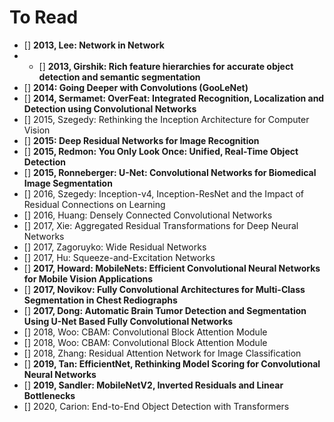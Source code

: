 # To Read

* [] **2013, Lee: Network in Network**
* * [] **2013, Girshik: Rich feature hierarchies for accurate object detection and semantic segmentation**
* [] **2014: Going Deeper with Convolutions (GooLeNet)**
* [] **2014, Sermamet: OverFeat: Integrated Recognition, Localization and Detection using Convolutional Networks**
* [] 2015, Szegedy: Rethinking the Inception Architecture for Computer Vision
* [] **2015: Deep Residual Networks for Image Recognition**
* [] **2015, Redmon: You Only Look Once: Unified, Real-Time Object Detection**
* [] **2015, Ronneberger: U-Net: Convolutional Networks for Biomedical Image Segmentation**
* [] 2016, Szegedy: Inception-v4, Inception-ResNet and the Impact of Residual Connections on Learning
* [] 2016, Huang: Densely Connected Convolutional Networks
* [] 2017, Xie: Aggregated Residual Transformations for Deep Neural Networks
* [] 2017, Zagoruyko: Wide Residual Networks
* [] 2017, Hu: Squeeze-and-Excitation Networks
* [] **2017, Howard: MobileNets: Efficient Convolutional Neural Networks for Mobile Vision Applications**
* [] **2017, Novikov: Fully Convolutional Architectures for Multi-Class Segmentation in Chest Rediographs**
* [] **2017, Dong: Automatic Brain Tumor Detection and Segmentation Using U-Net Based Fully Convolutional Networks**
* [] 2018, Woo: CBAM: Convolutional Block Attention Module
* [] 2018, Woo: CBAM: Convolutional Block Attention Module
* [] 2018, Zhang: Residual Attention Network for Image Classification
* [] **2019, Tan: EfficientNet, Rethinking Model Scoring for Convolutional Neural Networks**
* [] **2019, Sandler: MobileNetV2, Inverted Residuals and Linear Bottlenecks**
* [] 2020, Carion: End-to-End Object Detection with Transformers